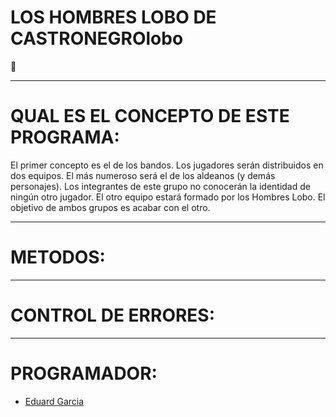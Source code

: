 # LOS HOMBRES LOBO DE CASTRONEGROlobo
🐺
____________________________________________________________________________________________________________________________________________________
# QUAL ES EL CONCEPTO DE ESTE PROGRAMA:
El primer concepto es el de los bandos. Los jugadores serán distribuidos en dos equipos. El más numeroso será el de los aldeanos (y demás personajes). Los integrantes de este grupo no conocerán la identidad de ningún otro jugador. El otro equipo estará formado por los Hombres Lobo. El objetivo de ambos grupos es acabar con el otro.
____________________________________________________________________________________________________________________________________________________

# METODOS:
____________________________________________________________________________________________________________________________________________________

# CONTROL DE ERRORES:
____________________________________________________________________________________________________________________________________________________
# PROGRAMADOR:
- [Eduard Garcia](https://github.com/EduardGF)
